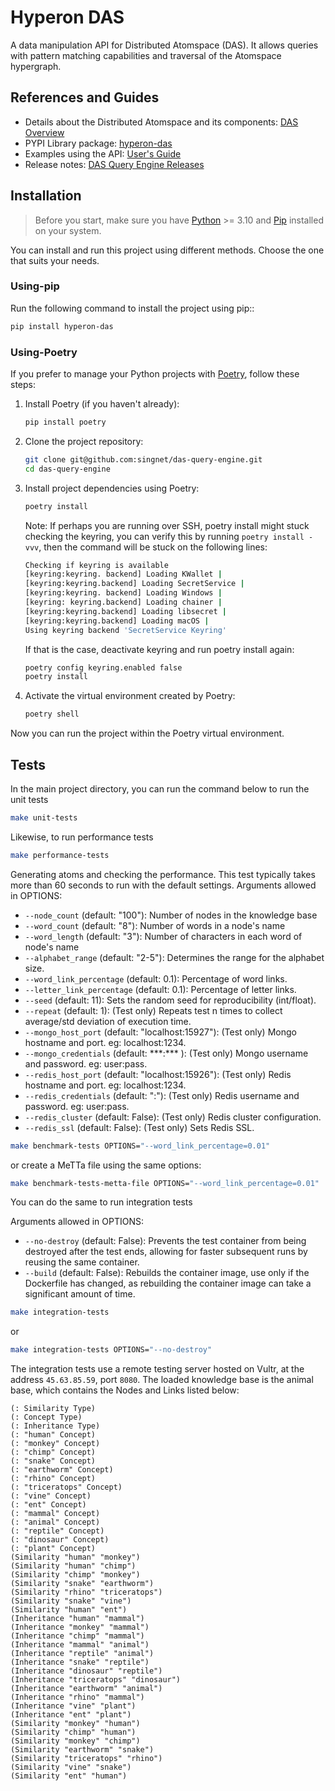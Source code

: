 # Hyperon DAS

A data manipulation API for Distributed Atomspace (DAS). It allows queries with pattern matching capabilities and traversal of the Atomspace hypergraph.

## References and Guides

- Details about the Distributed Atomspace and its components: [DAS Overview](https://singnet.github.io/das/das-overview)
- PYPI Library package: [hyperon-das](https://pypi.org/project/hyperon-das/)
- Examples using the API: [User's Guide](https://singnet.github.io/das/das-users-guide) 
- Release notes: [DAS Query Engine Releases](https://github.com/singnet/das-query-engine/releases)

## Installation

> Before you start, make sure you have [Python](https://www.python.org/) >= 3.10 and [Pip](https://pypi.org/project/pip/) installed on your system.

You can install and run this project using different methods. Choose the one that suits your needs.

### Using-pip

Run the following command to install the project using pip:: 

```bash
pip install hyperon-das
```

### Using-Poetry

If you prefer to manage your Python projects with [Poetry](https://python-poetry.org/), follow these steps:

1.    
    Install Poetry (if you haven't already):
    
    ```bash
    pip install poetry
    ``` 
    
2.  Clone the project repository:
    
    ```bash
    git clone git@github.com:singnet/das-query-engine.git
    cd das-query-engine
    ``` 
    
3.  Install project dependencies using Poetry:
    
    ```bash
    poetry install
    ```
    Note: If perhaps you are running over SSH, poetry install might stuck checking the keyring, you can verify this by running `poetry install -vvv`, then the command will be stuck on the following lines:
    ```bash
    Checking if keyring is available
    [keyring:keyring. backend] Loading KWallet |  
    [keyring:keyring.backend] Loading SecretService |  
    [keyring:keyring. backend] Loading Windows |  
    [keyring: keyring.backend] Loading chainer |  
    [keyring:keyring.backend] Loading libsecret |  
    [keyring:keyring.backend] Loading macOS |  
    Using keyring backend 'SecretService Keyring'
    ```

    If that is the case, deactivate keyring and run poetry install again:
    ```bash
    poetry config keyring.enabled false
    poetry install
    ```
    
5.  Activate the virtual environment created by Poetry:
    
    ```bash
    poetry shell
    ``` 

Now you can run the project within the Poetry virtual environment.

## Tests

In the main project directory, you can run the command below to run the unit tests

```bash
make unit-tests
```

Likewise, to run performance tests

```bash
make performance-tests
```
Generating atoms and checking the performance.
This test typically takes more than 60 seconds to run with the default settings.
Arguments allowed in OPTIONS:
- `--node_count` (default: "100"): Number of nodes in the knowledge base
- `--word_count` (default: "8"): Number of words in a node's name
- `--word_length` (default: "3"): Number of characters in each word of node's name
- `--alphabet_range` (default: "2-5"): Determines the range for the alphabet size.
- `--word_link_percentage` (default: 0.1): Percentage of word links.
- `--letter_link_percentage` (default: 0.1): Percentage of letter links.
- `--seed` (default: 11): Sets the random seed for reproducibility (int/float).
- `--repeat` (default: 1): (Test only) Repeats test n times to collect average/std deviation of execution time.
- `--mongo_host_port` (default: "localhost:15927"): (Test only) Mongo hostname and port. eg: localhost:1234.
- `--mongo_credentials` (default: \*\*\*:\*\*\* ): (Test only) Mongo username and password. eg: user:pass.
- `--redis_host_port` (default: "localhost:15926"): (Test only) Redis hostname and port. eg: localhost:1234.
- `--redis_credentials` (default: ":"): (Test only) Redis username and password. eg: user:pass.
- `--redis_cluster` (default: False): (Test only) Redis cluster configuration.
- `--redis_ssl` (default: False): (Test only) Sets Redis SSL.

```bash
make benchmark-tests OPTIONS="--word_link_percentage=0.01"
```
or create a MeTTa file using the same options:
```bash
make benchmark-tests-metta-file OPTIONS="--word_link_percentage=0.01"
```


You can do the same to run integration tests

Arguments allowed in OPTIONS:
- `--no-destroy` (default: False): Prevents the test container from being destroyed after the test ends, 
allowing for faster subsequent runs by reusing the same container.
- `--build` (default: False): Rebuilds the container image, use only if the Dockerfile has changed, as rebuilding the 
container image can take a significant amount of time.

```bash
make integration-tests
```
or
```bash
make integration-tests OPTIONS="--no-destroy"
```

The integration tests use a remote testing server hosted on Vultr, at the address `45.63.85.59`, port `8080`. The loaded knowledge base is the animal base, which contains the Nodes and Links listed below:

```text
(: Similarity Type)
(: Concept Type)
(: Inheritance Type)
(: "human" Concept)
(: "monkey" Concept)
(: "chimp" Concept)
(: "snake" Concept)
(: "earthworm" Concept)
(: "rhino" Concept)
(: "triceratops" Concept)
(: "vine" Concept)
(: "ent" Concept)
(: "mammal" Concept)
(: "animal" Concept)
(: "reptile" Concept)
(: "dinosaur" Concept)
(: "plant" Concept)
(Similarity "human" "monkey")
(Similarity "human" "chimp")
(Similarity "chimp" "monkey")
(Similarity "snake" "earthworm")
(Similarity "rhino" "triceratops")
(Similarity "snake" "vine")
(Similarity "human" "ent")
(Inheritance "human" "mammal")
(Inheritance "monkey" "mammal")
(Inheritance "chimp" "mammal")
(Inheritance "mammal" "animal")
(Inheritance "reptile" "animal")
(Inheritance "snake" "reptile")
(Inheritance "dinosaur" "reptile")
(Inheritance "triceratops" "dinosaur")
(Inheritance "earthworm" "animal")
(Inheritance "rhino" "mammal")
(Inheritance "vine" "plant")
(Inheritance "ent" "plant")
(Similarity "monkey" "human")
(Similarity "chimp" "human")
(Similarity "monkey" "chimp")
(Similarity "earthworm" "snake")
(Similarity "triceratops" "rhino")
(Similarity "vine" "snake")
(Similarity "ent" "human")
```
